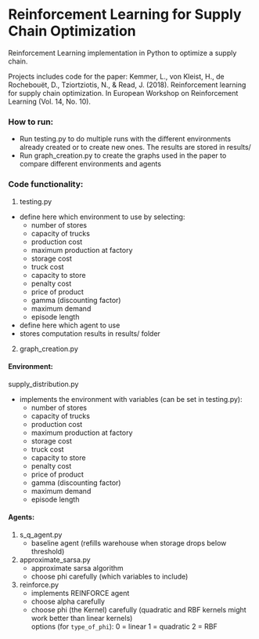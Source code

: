 # Reinforcement Learning for Supply Chain Optimization
Reinforcement Learning implementation in Python to optimize a supply chain.

Projects includes code for the paper: 
Kemmer, L., von Kleist, H., de Rochebouët, D., Tziortziotis, N., & Read, J. (2018). Reinforcement learning for supply chain optimization. In European Workshop on Reinforcement Learning (Vol. 14, No. 10).



### How to run: <br>
* Run testing.py to do multiple runs with the different environments already created or to create new ones. The results are stored in results/
* Run graph_creation.py to create the graphs used in the paper to compare different environments and agents


### Code functionality: <br>
1. testing.py
* define here which environment to use by selecting:
    - number of stores
    - capacity of trucks
    - production cost
    - maximum production at factory
    - storage cost
    - truck cost
    - capacity to store
    - penalty cost 
    - price of product
    - gamma (discounting factor)
    - maximum demand
    - episode length
* define here which agent to use
* stores computation results in results/ folder
2. graph_creation.py

#### Environment:
supply_distribution.py
* implements the environment with variables (can be set in testing.py):
    - number of stores
    - capacity of trucks
    - production cost
    - maximum production at factory
    - storage cost
    - truck cost
    - capacity to store
    - penalty cost 
    - price of product
    - gamma (discounting factor)
    - maximum demand
    - episode length

#### Agents:
1. s_q_agent.py 
    * baseline agent (refills warehouse when storage drops below threshold)
2. approximate_sarsa.py
    * approximate sarsa algorithm 
    * choose phi carefully (which variables to include)
3. reinforce.py
    * implements REINFORCE agent
    * choose alpha carefully
    * choose phi (the Kernel) carefully (quadratic and RBF kernels might work better than linear kernels) <br>
        options (for `type_of_phi`):
        0 = linear
        1 = quadratic
        2 = RBF
   

